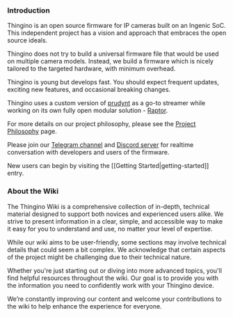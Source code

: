 ### Introduction

Thingino is an open source firmware for IP cameras built on an Ingenic SoC.
This independent project has a vision and approach that embraces the open source ideals.  

Thingino does not try to build a universal firmware file that would be used on multiple camera models.
Instead, we build a firmware which is nicely tailored to the targeted hardware, with minimum overhead.

Thingino is young but develops fast. You should expect frequent updates, exciting new features, and occasional breaking changes.

Thingino uses a custom version of [prudynt][1] as a go-to streamer while working on its own fully open modular solution - [Raptor][2].

For more details on our project philosophy, please see the [Project Philosophy](https://github.com/themactep/thingino-firmware/wiki/Project-Philosophy) page.

Please join our [Telegram channel][3] and [Discord server][4] for realtime conversation with developers and users of the firmware. 

New users can begin by visiting the [[Getting Started|getting-started]] entry.  

### About the Wiki

The Thingino Wiki is a comprehensive collection of in-depth, technical material designed to support both novices and experienced users alike. We strive to present information in a clear, simple, and accessible way to make it easy for you to understand and use, no matter your level of expertise.

While our wiki aims to be user-friendly, some sections may involve technical details that could seem a bit complex. We acknowledge that certain aspects of the project might be challenging due to their technical nature.

Whether you're just starting out or diving into more advanced topics, you'll find helpful resources throughout the wiki. Our goal is to provide you with the information you need to confidently work with your Thingino device.

We’re constantly improving our content and welcome your contributions to the wiki to help enhance the experience for everyone.

[1]: https://github.com/gtxaspec/prudynt-t
[2]: https://github.com/gtxaspec/raptor
[3]: https://t.me/thingino
[4]: https://discord.gg/gFc9jR2eXV
